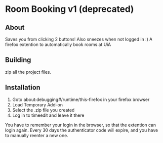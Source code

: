 # Room Booking v1 (deprecated)

## About
Saves you from clicking 2 buttons! Also sneezes when not logged in :)
A firefox extention to automatically book rooms at UiA

## Building
zip all the project files.

## Installation
1. Goto about:debugging#/runtime/this-firefox in your firefox browser
2. Load Temporary Add-on
3. Select the .zip file you created
4. Log in to timeedit and leave it there

You have to remember your login in the browser, so that the extention can login again.
Every 30 days the authenticator code will expire, and you have to manually reenter a new one.
